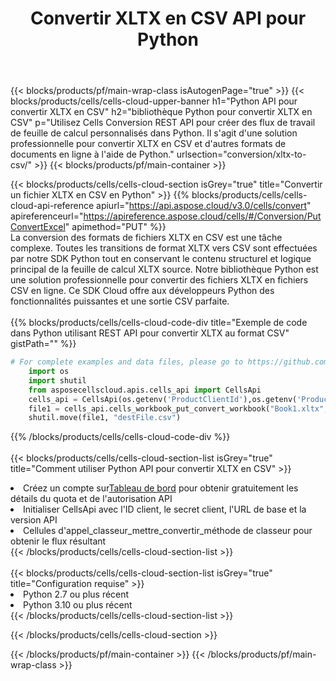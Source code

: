 ﻿---
title:  Convertir XLTX en CSV API pour Python
description:  Utiliser Aspose.Cells Cloud SDK pour Python pour convertir le fichier au format XLTX en fichier au format CSV.
url: /fr/python/conversion/xltx-to-csv/
---
{{< blocks/products/pf/main-wrap-class isAutogenPage="true" >}}
{{< blocks/products/cells/cells-cloud-upper-banner h1="Python API pour convertir XLTX en CSV" h2="bibliothèque Python pour convertir XLTX en CSV" p="Utilisez Cells Conversion REST API pour créer des flux de travail de feuille de calcul personnalisés dans Python. Il s\'agit d\'une solution professionnelle pour convertir XLTX en CSV et d\'autres formats de documents en ligne à l\'aide de Python." urlsection="conversion/xltx-to-csv/" >}}
{{< blocks/products/pf/main-container >}}

{{< blocks/products/cells/cells-cloud-section isGrey="true" title="Convertir un fichier XLTX en CSV en Python" >}}
{{% blocks/products/cells/cells-cloud-api-reference apiurl="https://api.aspose.cloud/v3.0/cells/convert" apireferenceurl="https://apireference.aspose.cloud/cells/#/Conversion/PutConvertExcel" apimethod="PUT" %}}
<br/>
La conversion des formats de fichiers XLTX en CSV est une tâche complexe. Toutes les transitions de format XLTX vers CSV sont effectuées par notre SDK Python tout en conservant le contenu structurel et logique principal de la feuille de calcul XLTX source. Notre bibliothèque Python est une solution professionnelle pour convertir des fichiers XLTX en fichiers CSV en ligne. Ce SDK Cloud offre aux développeurs Python des fonctionnalités puissantes et une sortie CSV parfaite.
<br/>
<br/>
{{% blocks/products/cells/cells-cloud-code-div title="Exemple de code dans Python utilisant REST API pour convertir XLTX au format CSV" gistPath="" %}}
 
```python
# For complete examples and data files, please go to https://github.com/aspose-cells-cloud/aspose-cells-cloud-python/
    import os
    import shutil
    from asposecellscloud.apis.cells_api import CellsApi
    cells_api = CellsApi(os.getenv('ProductClientId'),os.getenv('ProductClientSecret'))
    file1 = cells_api.cells_workbook_put_convert_workbook("Book1.xltx",format="csv")
    shutil.move(file1, "destFile.csv")     
```
 
{{% /blocks/products/cells/cells-cloud-code-div %}}
<br/>
<br/>
{{< blocks/products/cells/cells-cloud-section-list isGrey="true" title="Comment utiliser Python API pour convertir XLTX en CSV" >}}
<li> Créez un compte sur<a href="https://dashboard.aspose.cloud/">Tableau de bord</a> pour obtenir gratuitement les détails du quota et de l'autorisation API</li>
<li>Initialiser CellsApi avec l'ID client, le secret client, l'URL de base et la version API</li>
<li>Cellules d'appel_classeur_mettre_convertir_méthode de classeur pour obtenir le flux résultant</li>
{{< /blocks/products/cells/cells-cloud-section-list >}}
<br/>
<br/>
{{< blocks/products/cells/cells-cloud-section-list isGrey="true" title="Configuration requise" >}}
<li>Python 2.7 ou plus récent</li>
<li>Python 3.10 ou plus récent</li>
{{< /blocks/products/cells/cells-cloud-section-list >}}

{{< /blocks/products/cells/cells-cloud-section >}}

{{< /blocks/products/pf/main-container >}}
{{< /blocks/products/pf/main-wrap-class >}}
